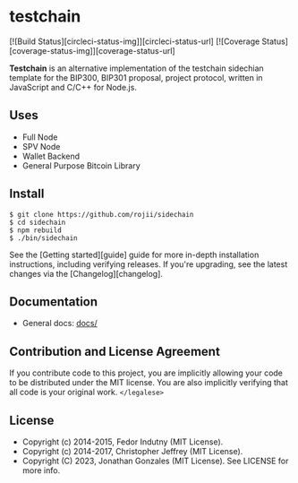 # testchain

[![Build Status][circleci-status-img]][circleci-status-url]
[![Coverage Status][coverage-status-img]][coverage-status-url]

**Testchain** is an alternative implementation of the testchain sidechian template for the  BIP300, BIP301 proposal, project protocol, written in
JavaScript and C/C++ for Node.js.


## Uses

- Full Node
- SPV Node
- Wallet Backend
- General Purpose Bitcoin Library

## Install

```
$ git clone https://github.com/rojii/sidechain
$ cd sidechain
$ npm rebuild
$ ./bin/sidechain
```

See the [Getting started][guide] guide for more in-depth installation
instructions, including verifying releases. If you're upgrading, see the
latest changes via the [Changelog][changelog].

## Documentation

- General docs: [docs/](docs/README.md)

## Contribution and License Agreement

If you contribute code to this project, you are implicitly allowing your code
to be distributed under the MIT license. You are also implicitly verifying that
all code is your original work. `</legalese>`

## License

- Copyright (c) 2014-2015, Fedor Indutny (MIT License).
- Copyright (c) 2014-2017, Christopher Jeffrey (MIT License).
- Copyright (C) 2023, Jonathan Gonzales (MIT License).
See LICENSE for more info.


